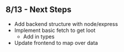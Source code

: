 ## 8/13 - Next Steps

* Add backend structure with node/express
* Implement basic fetch to get loot
  * Add in types
* Update frontend to map over data